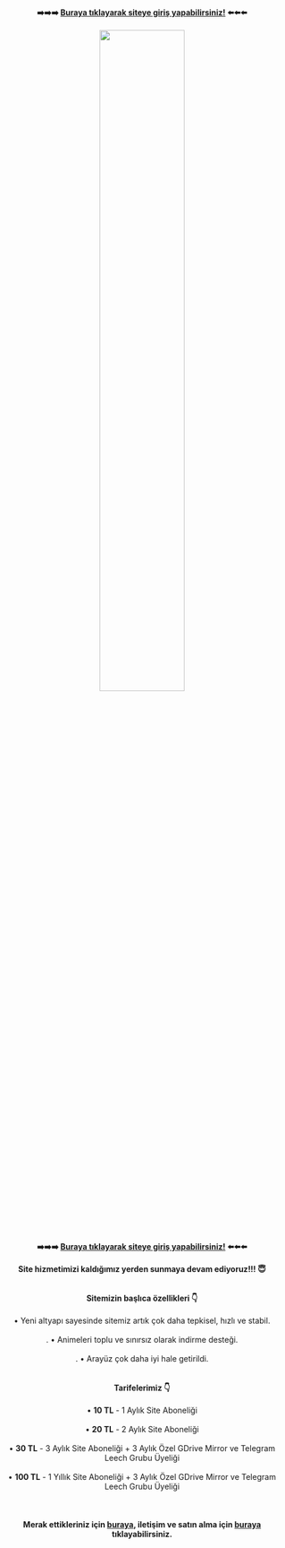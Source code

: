 <div align="center">
<br /><b>➡️➡️➡️ <a href="https://animearsiv.ml/@login">Buraya tıklayarak siteye giriş yapabilirsiniz!</a> ⬅️⬅️⬅️</b><br /><br />
<img style="width:55%;" id="image" src="https://cdn.jsdelivr.net/gh/ripsivis/storage/logo6.png"><br /><br />
<b>➡️➡️➡️ <a href="https://animearsiv.ml/@login">Buraya tıklayarak siteye giriş yapabilirsiniz!</a> ⬅️⬅️⬅️</b><br /><br />
<b>Site hizmetimizi kaldığımız yerden sunmaya devam ediyoruz!!! 😇</b><br /><br /><br />
<b>Sitemizin başlıca özellikleri 👇</b><br /><br />
• Yeni altyapı sayesinde sitemiz artık çok daha tepkisel, hızlı ve stabil.<br /><br />.
• Animeleri toplu ve sınırsız olarak indirme desteği.<br /><br />.
• Arayüz çok daha iyi hale getirildi.<br /><br /><br />
<b>Tarifelerimiz 👇</b><br /><br />
• <b>10 TL</b> - 1 Aylık Site Aboneliği<br /><br />
• <b>20 TL</b> - 2 Aylık Site Aboneliği<br /><br />
• <b>30 TL</b> - 3 Aylık Site Aboneliği + 3 Aylık Özel GDrive Mirror ve Telegram Leech Grubu Üyeliği<br /><br />
• <b>100 TL</b> - 1 Yıllık Site Aboneliği + 3 Aylık Özel GDrive Mirror ve Telegram Leech Grubu Üyeliği<br /><br /><br /><br />
<b>Merak ettikleriniz için <a href="https://t.me/animearsivduyuru/5">buraya</a>, iletişim ve satın alma için <a href="https://t.me/kanekabkz">buraya</a> tıklayabilirsiniz.</b>
</div>
